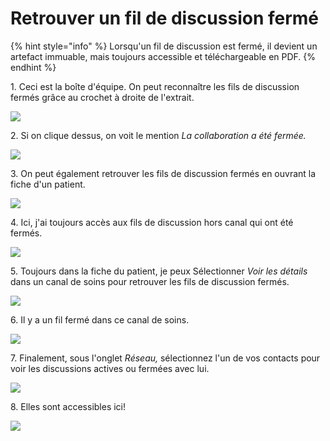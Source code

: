 # Retrouver un fil de discussion fermé

{% hint style="info" %}
Lorsqu'un fil de discussion est fermé, il devient un artefact immuable, mais toujours accessible et téléchargeable en PDF.
{% endhint %}

1\. Ceci est la boîte d'équipe. On peut reconnaître les fils de discussion fermés grâce au crochet à droite de l'extrait.

![](https://ajeuwbhvhr.cloudimg.io/colony-recorder.s3.amazonaws.com/files/2024-01-22/99c769b5-6044-4de0-93f3-4285be620db0/ascreenshot.jpeg?tl_px=0,0&br_px=1719,961&force_format=jpeg&q=100&width=1120.0&wat=1&wat_opacity=1&wat_gravity=northwest&wat_url=https://colony-recorder.s3.amazonaws.com/images/watermarks/8B5CF6_standard.png&wat_pad=363,263)


2\. Si on clique dessus, on voit le mention *La collaboration a été fermée.*

![](https://ajeuwbhvhr.cloudimg.io/colony-recorder.s3.amazonaws.com/files/2024-01-22/a8ba59c6-432c-4b12-9160-638514dddfea/ascreenshot.jpeg?tl_px=0,0&br_px=2293,1281&force_format=jpeg&q=100&width=1120.0&wat=1&wat_opacity=1&wat_gravity=northwest&wat_url=https://colony-recorder.s3.amazonaws.com/images/watermarks/8B5CF6_standard.png&wat_pad=6,173)


3\. On peut également retrouver les fils de discussion fermés en ouvrant la fiche d'un patient.

![](https://ajeuwbhvhr.cloudimg.io/colony-recorder.s3.amazonaws.com/files/2024-01-22/ba140f4d-1a35-4c13-beaa-2f113df6f833/ascreenshot.jpeg?tl_px=0,0&br_px=1719,961&force_format=jpeg&q=100&width=1120.0&wat=1&wat_opacity=1&wat_gravity=northwest&wat_url=https://colony-recorder.s3.amazonaws.com/images/watermarks/8B5CF6_standard.png&wat_pad=319,193)


4\. Ici, j'ai toujours accès aux fils de discussion hors canal qui ont été fermés.

![](https://ajeuwbhvhr.cloudimg.io/colony-recorder.s3.amazonaws.com/files/2024-01-22/940fa81c-03ea-469b-9d3b-982ccf1db97a/user_cropped_screenshot.jpeg?tl_px=0,0&br_px=2880,1392&force_format=jpeg&q=100&width=1120.0&wat=1&wat_opacity=1&wat_gravity=northwest&wat_url=https://colony-recorder.s3.amazonaws.com/images/watermarks/8B5CF6_standard.png&wat_pad=814,391)


5\. Toujours dans la fiche du patient, je peux Sélectionner *Voir les détails* dans un canal de soins pour retrouver les fils de discussion fermés.

![](https://ajeuwbhvhr.cloudimg.io/colony-recorder.s3.amazonaws.com/files/2024-01-22/88952e98-5157-4f9c-8991-67b735bd828b/user_cropped_screenshot.jpeg?tl_px=1160,153&br_px=2880,1114&force_format=jpeg&q=100&width=1120.0&wat=1&wat_opacity=1&wat_gravity=northwest&wat_url=https://colony-recorder.s3.amazonaws.com/images/watermarks/8B5CF6_standard.png&wat_pad=944,277)


6\. Il y a un fil fermé dans ce canal de soins.

![](https://ajeuwbhvhr.cloudimg.io/colony-recorder.s3.amazonaws.com/files/2024-01-22/c8e49af5-8006-4760-b7a7-f467417dd210/user_cropped_screenshot.jpeg?tl_px=1160,105&br_px=2880,1066&force_format=jpeg&q=100&width=1120.0&wat=1&wat_opacity=1&wat_gravity=northwest&wat_url=https://colony-recorder.s3.amazonaws.com/images/watermarks/8B5CF6_standard.png&wat_pad=848,277)


7\. Finalement, sous l'onglet *Réseau,* sélectionnez l'un de vos contacts pour voir les discussions actives ou fermées avec lui.

![](https://ajeuwbhvhr.cloudimg.io/colony-recorder.s3.amazonaws.com/files/2024-01-22/f7b9fc4d-c066-4bca-8cb1-35693eb4ee3c/ascreenshot.jpeg?tl_px=0,135&br_px=1719,1096&force_format=jpeg&q=100&width=1120.0&wat=1&wat_opacity=1&wat_gravity=northwest&wat_url=https://colony-recorder.s3.amazonaws.com/images/watermarks/8B5CF6_standard.png&wat_pad=272,277)


8\. Elles sont accessibles ici!

![](https://ajeuwbhvhr.cloudimg.io/colony-recorder.s3.amazonaws.com/files/2024-01-22/b1ac255c-897d-4408-90e3-dd4b0b694137/ascreenshot.jpeg?tl_px=313,110&br_px=2606,1392&force_format=jpeg&q=100&width=1120.0&wat=1&wat_opacity=1&wat_gravity=northwest&wat_url=https://colony-recorder.s3.amazonaws.com/images/watermarks/8B5CF6_standard.png&wat_pad=524,478)